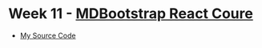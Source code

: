 # Week 11 - [MDBootstrap React Coure](https://mdbootstrap.com/education/react/)
* [My Source Code](https://github.com/gr8white/100DaysOfCode-React/tree/master/Week11/AgendaApp)
